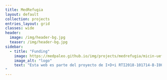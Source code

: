 ```yaml
---
title: MedRefugia
layout: default
collection: projects
entries_layout: grid
classes: wide
header:
  image: /img/header-bg.jpg
  teaser: /img/header-bg.jpg
sidebar:
  - title: "Funding"
    image: https://medpaleo.github.io/img/projects/medrefugia/micin-uefeder-aeig.pdf
    image_alt: "logo"
    text: "Esta web es parte del proyecto de I+D+i RTI2018-101714-B-I00 financiada por MCIN/ AEI/10.13039/501100011033/ y FEDER “Una manera de hacer Europa”. 
"
---
```



